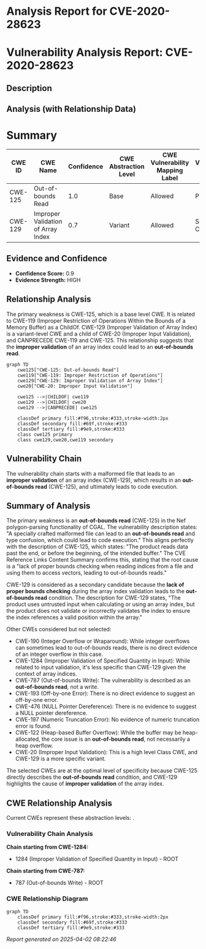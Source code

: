 # Analysis Report for CVE-2020-28623

# Vulnerability Analysis Report: CVE-2020-28623

## Description



## Analysis (with Relationship Data)

# Summary
| CWE ID | CWE Name | Confidence | CWE Abstraction Level | CWE Vulnerability Mapping Label | CWE-Vulnerability Mapping Notes |
|---|---|---|---|---|---|
| CWE-125 | Out-of-bounds Read | 1.0 | Base | Allowed | Primary CWE |
| CWE-129 | Improper Validation of Array Index | 0.7 | Variant | Allowed | Secondary Candidate |

## Evidence and Confidence

*   **Confidence Score:** 0.9
*   **Evidence Strength:** HIGH

## Relationship Analysis
The primary weakness is CWE-125, which is a base level CWE. It is related to CWE-119 (Improper Restriction of Operations Within the Bounds of a Memory Buffer) as a ChildOf. CWE-129 (Improper Validation of Array Index) is a variant-level CWE and a child of CWE-20 (Improper Input Validation), and CANPRECEDE CWE-119 and CWE-125. This relationship suggests that the **improper validation** of an array index could lead to an **out-of-bounds read**.

```mermaid
graph TD
    cwe125["CWE-125: Out-of-bounds Read"]
    cwe119["CWE-119: Improper Restriction of Operations"]
    cwe129["CWE-129: Improper Validation of Array Index"]
    cwe20["CWE-20: Improper Input Validation"]
    
    cwe125 -->|CHILDOF| cwe119
    cwe129 -->|CHILDOF| cwe20
    cwe129 -->|CANPRECEDE| cwe125
    
    classDef primary fill:#f96,stroke:#333,stroke-width:2px
    classDef secondary fill:#69f,stroke:#333
    classDef tertiary fill:#9e9,stroke:#333
    class cwe125 primary
    class cwe129,cwe20,cwe119 secondary
```

## Vulnerability Chain
The vulnerability chain starts with a malformed file that leads to an **improper validation** of an array index (CWE-129), which results in an **out-of-bounds read** (CWE-125), and ultimately leads to code execution.

## Summary of Analysis
The primary weakness is an **out-of-bounds read** (CWE-125) in the Nef polygon-parsing functionality of CGAL. The vulnerability description states: "A specially crafted malformed file can lead to an **out-of-bounds read** and type confusion, which could lead to code execution." This aligns perfectly with the description of CWE-125, which states: "The product reads data past the end, or before the beginning, of the intended buffer." The CVE Reference Links Content Summary confirms this, stating that the root cause is a "lack of proper bounds checking when reading indices from a file and using them to access vectors, leading to out-of-bounds reads."

CWE-129 is considered as a secondary candidate because the **lack of proper bounds checking** during the array index validation leads to the **out-of-bounds read** condition. The description for CWE-129 states, "The product uses untrusted input when calculating or using an array index, but the product does not validate or incorrectly validates the index to ensure the index references a valid position within the array."

Other CWEs considered but not selected:
*   CWE-190 (Integer Overflow or Wraparound): While integer overflows can sometimes lead to out-of-bounds reads, there is no direct evidence of an integer overflow in this case.
*   CWE-1284 (Improper Validation of Specified Quantity in Input): While related to input validation, it's less specific than CWE-129 given the context of array indices.
*   CWE-787 (Out-of-bounds Write): The vulnerability is described as an **out-of-bounds read**, not a write.
*   CWE-193 (Off-by-one Error): There is no direct evidence to suggest an off-by-one error.
*   CWE-476 (NULL Pointer Dereference): There is no evidence to suggest a NULL pointer dereference.
*   CWE-197 (Numeric Truncation Error): No evidence of numeric truncation error is found.
*   CWE-122 (Heap-based Buffer Overflow): While the buffer may be heap-allocated, the core issue is an **out-of-bounds read**, not necessarily a heap overflow.
*   CWE-20 (Improper Input Validation): This is a high level Class CWE, and CWE-129 is a more specific variant.

The selected CWEs are at the optimal level of specificity because CWE-125 directly describes the **out-of-bounds read** condition, and CWE-129 highlights the cause of **improper validation** of the array index.


## CWE Relationship Analysis

Current CWEs represent these abstraction levels: .


### Vulnerability Chain Analysis

**Chain starting from CWE-1284:**
- 1284 (Improper Validation of Specified Quantity in Input) - ROOT


**Chain starting from CWE-787:**
- 787 (Out-of-bounds Write) - ROOT



### CWE Relationship Diagram

```mermaid
graph TD
    classDef primary fill:#f96,stroke:#333,stroke-width:2px
    classDef secondary fill:#69f,stroke:#333
    classDef tertiary fill:#9e9,stroke:#333
```



*Report generated on 2025-04-02 08:22:46*
